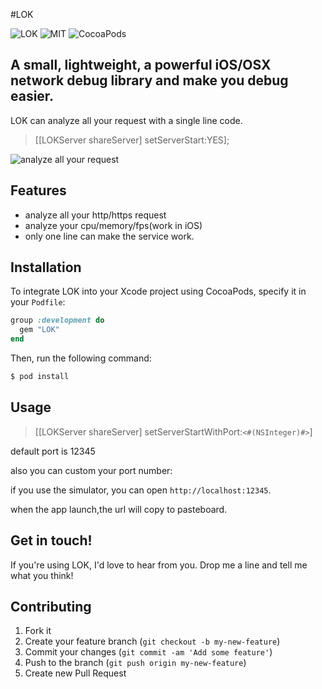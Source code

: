 #LOK

![LOK](https://img.shields.io/badge/LOK-0.0.1-red.svg)
![MIT](https://img.shields.io/github/license/mashape/apistatus.svg)
![CocoaPods](https://img.shields.io/cocoapods/p/AFNetworking.svg?style=flat-square)


## A small, lightweight, a powerful iOS/OSX network debug library and make you debug easier.

LOK can analyze all your request with a single line code.
> [[LOKServer shareServer] setServerStart:YES];


![analyze all your request](http://ww2.sinaimg.cn/large/94053c2dgw1ezs5od47l4j20xc0gv77b.jpg)

## Features


* analyze all your http/https request
* analyze your cpu/memory/fps(work in iOS)
* only one line can make the service work.

## Installation
To integrate LOK into your Xcode project using CocoaPods, specify it in your `Podfile`:

```ruby
group :development do
  gem "LOK"
end
```


Then, run the following command:

```bash
$ pod install
```

## Usage

> [[LOKServer shareServer] setServerStartWithPort:`<#(NSInteger)#>`]

default port is 12345

also you can custom your port number:

>


if you use the simulator, you can open `http://localhost:12345`.

when the app launch,the url will copy to pasteboard.


## Get in touch!

If you're using LOK, I'd love to hear from you. Drop me a line and tell me what you think!

## Contributing

1. Fork it
2. Create your feature branch (`git checkout -b my-new-feature`)
3. Commit your changes (`git commit -am 'Add some feature'`)
4. Push to the branch (`git push origin my-new-feature`)
5. Create new Pull Request